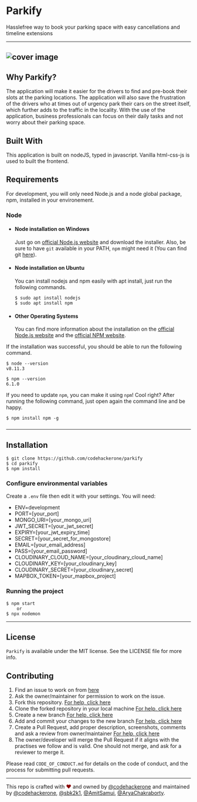# Parkify

Hasslefree way to book your parking space with easy cancellations and timeline extensions

---
![cover image](https://github.com/Codehackerone/parkify/blob/main/public/img/coverpage.png)
---
## Why Parkify?

The application will make it easier for the drivers to find and pre-book their slots at the parking locations. The application will also save the frustration of the drivers who at times out of urgency park their cars on the street itself, which further adds to the traffic in the locality. With the use of the application, business professionals can focus on their daily tasks and not worry about their parking space.


## Built With

This application is built on nodeJS, typed in javascript. Vanilla html-css-js is used to built the frontend.

## Requirements

For development, you will only need Node.js and a node global package, npm, installed in your environement.

### Node

-   #### Node installation on Windows

    Just go on [official Node.js website](https://nodejs.org/) and download the installer.
    Also, be sure to have `git` available in your PATH, `npm` might need it (You can find git [here](https://git-scm.com/)).

-   #### Node installation on Ubuntu

    You can install nodejs and npm easily with apt install, just run the following commands.

        $ sudo apt install nodejs
        $ sudo apt install npm

-   #### Other Operating Systems
    You can find more information about the installation on the [official Node.js website](https://nodejs.org/) and the [official NPM website](https://npmjs.org/).

If the installation was successful, you should be able to run the following command.

    $ node --version
    v8.11.3

    $ npm --version
    6.1.0

If you need to update `npm`, you can make it using `npm`! Cool right? After running the following command, just open again the command line and be happy.

    $ npm install npm -g

###

---

## Installation

    $ git clone https://github.com/codehackerone/parkify
    $ cd parkify
    $ npm install

### Configure environmental variables

Create a `.env` file then edit it with your settings. You will need:

-   ENV=development
-   PORT=[your_port]
-   MONGO_URI=[your_mongo_uri]
-   JWT_SECRET=[your_jwt_secret]
-   EXPIRY=[your_jwt_expiry_time]
-   SECRET=[your_secret_for_mongostore]
-   EMAIL=[your_email_address]
-   PASS=[your_email_password]
-   CLOUDINARY_CLOUD_NAME=[your_cloudinary_cloud_name]
-   CLOUDINARY_KEY=[your_cloudinary_key]
-   CLOUDINARY_SECRET=[your_cloudinary_secret]
-   MAPBOX_TOKEN=[your_mapbox_project]

### Running the project

    $ npm start
        or
    $ npx nodemon

---

## License

```Parkify``` is available under the MIT license. See the LICENSE file for more info.

## Contributing


1. Find an issue to work on from [here](https://github.com/codehackerone/parkify/issues)
2. Ask the owner/maintainer for permission to work on the issue.
3. Fork this repository. [For help, click here](https://docs.github.com/en/get-started/quickstart/fork-a-repo)
4. Clone the forked repository in your local machine [For help, click here](https://docs.github.com/en/repositories/creating-and-managing-repositories/cloning-a-repository)
5. Create a new branch [For help, click here](https://github.com/Kunena/Kunena-Forum/wiki/Create-a-new-branch-with-git-and-manage-branches)
6. Add and commit your changes to the new branch [For help, click here](https://stackoverflow.com/questions/14655816/how-to-commit-changes-to-another-pre-existent-branch#:~:text=First%2C%20checkout%20to%20your%20new,show%20up%20on%20the%20remote.)
7. Create a Pull Request, add proper description, screenshots, comments and ask a review from owner/maintainer [For help, click here](https://docs.github.com/en/github/collaborating-with-pull-requests/proposing-changes-to-your-work-with-pull-requests/creating-a-pull-request-from-a-fork)
8. The owner/developer will merge the Pull Request if it aligns with the practises we follow and is valid. One should not merge, and ask for a reviewer to merge it.

Please read `CODE_OF_CONDUCT.md` for details on the code of conduct, and the process for submitting pull requests.

 ---  
This repo is crafted with <span style="color: #8b0000;">&hearts;</span> and owned by <a href="https://github.com/codehackerone">@codehackerone</a> and maintained by <a href="https://github.com/codehackerone">@codehackerone</a>, <a href="https://github.com/sbk2k1">@sbk2k1</a>, <a href="https://github.com/AmitSamui">@AmitSamui</a>, <a href="https://github.com/AryaChakraborty">@AryaChakraborty</a>.
